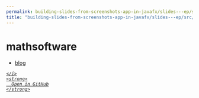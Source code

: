 ```yaml
---
permalink: building-slides-from-screenshots-app-in-javafx/slides---ep/src/main/java/engineer/mathsoftware
title: "building-slides-from-screenshots-app-in-javafx/slides---ep/src/main/java/engineer/mathsoftware"
---
```


# mathsoftware
<ul>
  <li>
    <a href="blog">
      blog
    </a>
  </li>
</ul>
<div class="social open-gh-btn my-4">
  <a class="btn btn-github" href="https://github.com/tobiasbriones/test-blog-deploy/tree/main/swe/dev/java/javafx/drawing/productivity/building-slides-from-screenshots-app-in-javafx/slides---ep/src/main/java/engineer/mathsoftware" target="_blank">
    <i class="fab fa-github">
      
    </i>
    <strong>
      Open in GitHub
    </strong>
  </a>
</div>